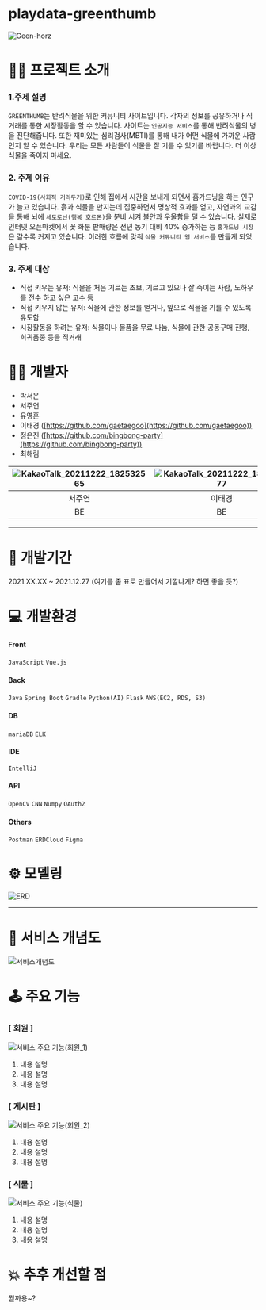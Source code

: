 # playdata-greenthumb

![Geen-horz](https://user-images.githubusercontent.com/87889860/146342210-005e9db4-9ffd-472e-a606-f72c2fb87680.png)

# 👩‍🏫 프로젝트 소개

### 1.주제 설명
 `GREENTHUMB`는 반려식물을 위한 커뮤니티 사이트입니다.
 각자의 정보를 공유하거나 직거래를 통한 시장활동을 할 수 있습니다. 사이트는 `인공지능 서비스`를 통해 반려식물의 병을 진단해줍니다.
 또한 재미있는 심리검사(MBTI)를 통해 내가 어떤 식물에 가까운 사람인지 알 수 있습니다.
 우리는 모든 사람들이 식물을 잘 기를 수 있기를 바랍니다. 더 이상 식물을 죽이지 마세요.

### 2. 주제 이유
`COVID-19(사회적 거리두기)`로 인해 집에서 시간을 보내게 되면서 홈가드닝을 하는 인구가 늘고 있습니다.
흙과 식물을 만지는데 집중하면서 명상적 효과를 얻고, 자연과의 교감을 통해 뇌에 `세토로닌(행복 호르몬)`을 분비 시켜 불안과 우울함을 덜 수 있습니다.
실제로 인터넷 오픈마켓에서 꽃 화분 판매량은 전년 동기 대비 40% 증가하는 등 `홈가드닝 시장`은 갈수록 커지고 있습니다.
이러한 흐름에 맞춰 `식물 커뮤니티 웹 서비스`를 만들게 되었습니다.

### 3. 주제 대상
 - 직접 키우는 유저: 식물을 처음 기르는 초보, 기르고 있으나 잘 죽이는 사람, 노하우를 전수 하고 싶은 고수 등
 - 직접 키우지 않는 유저: 식물에 관한 정보를 얻거나, 앞으로 식물을 기를 수 있도록 유도함
 - 시장활동을 하려는 유저: 식물이나 물품을 무료 나눔, 식물에 관한 공동구매 진행, 희귀품종 등을 직거래
    
# 🙋‍♀️ 개발자

- 박서은
- 서주연
- 유영훈 
- 이태경 ([https://github.com/gaetaegoo](https://github.com/gaetaegoo))
- 정은진 ([https://github.com/bingbong-party](https://github.com/bingbong-party))
- 최해림






|![KakaoTalk_20211222_182532565](https://user-images.githubusercontent.com/85170623/147072899-aeebc3e0-2770-471a-95c0-9bbcecabfa74.png)|![KakaoTalk_20211222_184537177](https://user-images.githubusercontent.com/85170623/147072959-24bf07d0-24d6-4785-b1af-5646c3223a6e.png)|![KakaoTalk_20211222_180456286](https://user-images.githubusercontent.com/85170623/147072823-c1fbed53-4662-4bf5-baab-7f671e1d9e16.png)|![KakaoTalk_20211222_180943652](https://user-images.githubusercontent.com/85170623/147072850-84d4b5b8-9094-41dc-845e-65da7f9e004e.png)|![KakaoTalk_20211222_183945855](https://user-images.githubusercontent.com/85170623/147072930-cac387df-8066-4bb4-aba5-cadde51e04b4.png)|![KakaoTalk_20211222_183945855](https://user-images.githubusercontent.com/85170623/147072930-cac387df-8066-4bb4-aba5-cadde51e04b4.png)|
|:---:|:---:|:---:|:---:|:---:|:---:|
|서주연|이태경|정은진|최해림|박서은|유영훈|
|BE|BE|BE|BE|BE|BE|

---

# 📅 개발기간

2021.XX.XX ~ 2021.12.27
(여기를 좀 표로 만들어서 기깔나게? 하면 좋을 듯?)

# 💻 개발환경

#### Front
`JavaScript` `Vue.js`

#### Back
`Java` `Spring Boot` `Gradle`
`Python(AI)` `Flask`
`AWS(EC2, RDS, S3)`

#### DB
`mariaDB` `ELK`

#### IDE
`IntelliJ`

#### API
`OpenCV` `CNN` `Numpy` `OAuth2`

#### Others
`Postman` `ERDCloud` `Figma`

# ⚙ 모델링

![ERD](https://user-images.githubusercontent.com/87889860/146314010-b6eb7c94-b6d5-4c93-95bf-497d6437a995.PNG)

---

# 🔗 서비스 개념도

![서비스개념도](https://user-images.githubusercontent.com/87889860/146329828-cb917d8f-c387-4cbf-addb-9cbe51bed74f.png)

# 🕹 주요 기능

### [ 회원 ]

![서비스 주요 기능(회원_1)](https://user-images.githubusercontent.com/87889860/146329106-e3d9036b-6c2a-48ea-ade6-b2ccf5bbfb61.png)

1. 내용 설명
2. 내용 설명
3. 내용 설명

### [ 게시판 ]

![서비스 주요 기능(회원_2)](https://user-images.githubusercontent.com/87889860/146336632-784bc2e9-b165-4696-b59d-98bb45c24973.png)

1. 내용 설명
2. 내용 설명
3. 내용 설명

### [ 식물 ]

![서비스 주요 기능(식물)](https://user-images.githubusercontent.com/87889860/146336754-63058146-390b-4923-90dd-ffc892bc1c11.png)

1. 내용 설명
2. 내용 설명
3. 내용 설명

# 💥 추후 개선할 점

뭘까용~?
